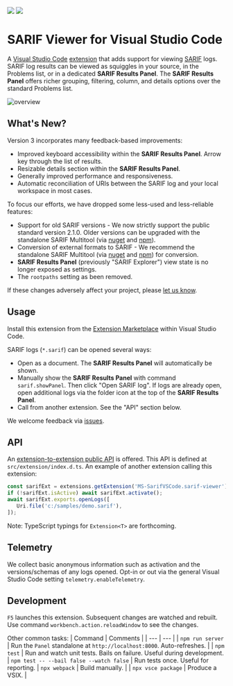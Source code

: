 [![](https://vsmarketplacebadge.apphb.com/version-short/MS-SarifVSCode.sarif-viewer.svg)](https://marketplace.visualstudio.com/items?itemName=MS-SarifVSCode.sarif-viewer)
[![](https://vsmarketplacebadge.apphb.com/downloads-short/MS-SarifVSCode.sarif-viewer.svg)](https://marketplace.visualstudio.com/items?itemName=MS-SarifVSCode.sarif-viewer)

# SARIF Viewer for Visual Studio Code

A [Visual Studio Code](https://code.visualstudio.com/) [extension](https://marketplace.visualstudio.com/VSCode) that adds support for viewing [SARIF](http://sarifweb.azurewebsites.net/) logs. SARIF log results can be viewed as squiggles in your source, in the Problems list, or in a dedicated **SARIF Results Panel**. The **SARIF Results Panel** offers richer grouping, filtering, column, and details options over the standard Problems list.

![overview](README.hero.png)

## What's New?

Version 3 incorporates many feedback-based improvements:
* Improved keyboard accessibility within the **SARIF Results Panel**. Arrow key through the list of results.
* Resizable details section within the **SARIF Results Panel**.
* Generally improved performance and responsiveness.
* Automatic reconciliation of URIs between the SARIF log and your local workspace in most cases.

To focus our efforts, we have dropped some less-used and less-reliable features:
* Support for old SARIF versions - We now strictly support the public standard version 2.1.0. Older versions can be upgraded with the standalone SARIF Multitool (via [nuget](https://www.nuget.org/packages/Sarif.Multitool/) and [npm](https://www.npmjs.com/package/@microsoft/sarif-multitool)).
* Conversion of external formats to SARIF - We recommend the standalone SARIF Multitool (via [nuget](https://www.nuget.org/packages/Sarif.Multitool/) and [npm](https://www.npmjs.com/package/@microsoft/sarif-multitool)) for conversion.
* **SARIF Results Panel** (previously "SARIF Explorer") view state is no longer exposed as settings.
* The `rootpaths` setting as been removed.

If these changes adversely affect your project, please [let us know](https://github.com/microsoft/sarif-vscode-extension/issues).

## Usage

Install this extension from the [Extension Marketplace](https://code.visualstudio.com/docs/editor/extension-gallery) within Visual Studio Code.

SARIF logs (`*.sarif`) can be opened several ways:
* Open as a document. The **SARIF Results Panel** will automatically be shown.
* Manually show the **SARIF Results Panel** with command `sarif.showPanel`. Then click "Open SARIF log". If logs are already open, open additional logs via the folder icon at the top of the **SARIF Results Panel**.
* Call from another extension. See the "API" section below.

We welcome feedback via [issues](https://github.com/microsoft/sarif-vscode-extension/issues).

## API
An [extension-to-extension public API](https://code.visualstudio.com/api/references/vscode-api#extensions) is offered. This API is defined at `src/extension/index.d.ts`. An example of another extension calling this extension:
```javascript
const sarifExt = extensions.getExtension('MS-SarifVSCode.sarif-viewer');
if (!sarifExt.isActive) await sarifExt.activate();
await sarifExt.exports.openLogs([
   Uri.file('c:/samples/demo.sarif'),
]);
```
Note: TypeScript typings for `Extension<T>` are forthcoming.

## Telemetry
We collect basic anonymous information such as activation and the versions/schemas of any logs opened. Opt-in or out via the general Visual Studio Code setting `telemetry.enableTelemetry`.

## Development

`F5` launches this extension. Subsequent changes are watched and rebuilt. Use command `workbench.action.reloadWindow` to see the changes.

Other common tasks:
| Command | Comments |
| --- | --- |
| `npm run server` | Run the `Panel` standalone at `http://localhost:8000`. Auto-refreshes. |
| `npm test` | Run and watch unit tests. Bails on failure. Useful during development.
| `npm test -- --bail false --watch false` | Run tests once. Useful for reporting.
| `npx webpack` | Build manually. |
| `npx vsce package` | Produce a VSIX. |
